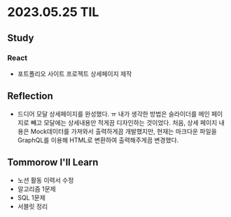 # 2023.05.25 TIL

## Study

### React
- 포트폴리오 사이트 프로젝트 상세페이지 제작

## Reflection
- 드디어 모달 상세페이지를 완성했다. ㅠ 내가 생각한 방법은 슬라이더를 메인 페이지로 빼고 모달에는 상세내용만 적게끔 디자인하는 것이었다.
처음, 상세 페이지 내용은 Mock데이터를 가져와서 출력하게끔 개발했지만, 현재는 마크다운 파일을 GraphQL를 이용해 HTML로 변환하여 출력해주게끔 변경했다.
## Tommorow I'll Learn
- 노션 활동 이력서 수정
- 알고리즘 1문제
- SQL 1문제
- 서블릿 정리


